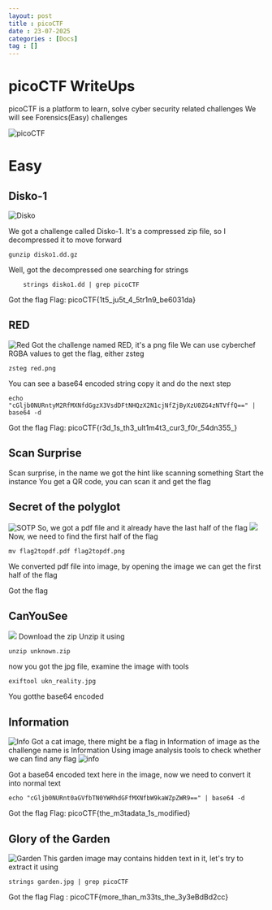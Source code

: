 ```yaml
---
layout: post
title : picoCTF
date : 23-07-2025
categories : [Docs]
tag : []
---
```


# picoCTF WriteUps

picoCTF is a platform to learn, solve cyber security related challenges 
We will see Forensics(Easy) challenges

![picoCTF](/assets/images/picoCTF.jpg)

# Easy

## Disko-1

![Disko](/assets/images/Disko1.png)

We got a challenge called Disko-1. It's a compressed zip file, so I decompressed it to move forward

```shell
gunzip disko1.dd.gz
```

Well, got the decompressed one searching for strings
```shell
    strings disko1.dd | grep picoCTF
```

Got the flag
Flag: picoCTF{1t5_ju5t_4_5tr1n9_be6031da}

## RED
![Red](/assets/images/RED.png)
Got the challenge named RED, it's a png file
We can use cyberchef RGBA values to get the flag, either zsteg 
```shell
zsteg red.png 
```
You can see a base64 encoded string copy it and do the next step

```shell
echo "cGljb0NURntyM2RfMXNfdGgzX3VsdDFtNHQzX2N1cjNfZjByXzU0ZG4zNTVffQ==" | base64 -d
```
Got the flag
Flag: picoCTF{r3d_1s_th3_ult1m4t3_cur3_f0r_54dn355_}                                                                     
## Scan Surprise
Scan surprise, in the name we got the hint like scanning something
Start the instance 
You get a QR code, you can scan it and get the flag

## Secret of the polyglot
![SOTP](/assets/images/Secret%20of%20the%20Polyglot.png)
So, we got a pdf file and it already have the last half of the flag
![](/assets/images/sotp-last-half.png)
Now, we need to find the first half of the flag
```shell
mv flag2topdf.pdf flag2topdf.png
```
We converted pdf file into image, by opening the image we can get the first half of the flag

Got the flag

## CanYouSee
![](/assets/images/CanYouSee.png)
Download the zip
Unzip it using 
```shell
unzip unknown.zip
```
now you got the jpg file, examine the image with tools
```shell
exiftool ukn_reality.jpg
```
You gotthe base64 encoded 

## Information
![Info](/assets/images/Information.png)
Got a cat image, there might be a flag in Information of image as the challenge name is Information
Using image analysis tools to check whether we can find any flag
![info](/assets/images/Information-exiftool.png)

Got a base64 encoded text here in the image, now we need to convert it into normal text 
```shell
echo "cGljb0NURnt0aGVfbTN0YWRhdGFfMXNfbW9kaWZpZWR9==" | base64 -d
```
Got the flag
Flag: picoCTF{the_m3tadata_1s_modified}

## Glory of the Garden
![Garden](/assets/images/garden.jpg)
This garden image may contains hidden text in it, let's try to extract it using 
```shell
strings garden.jpg | grep picoCTF
```
Got the flag
Flag : picoCTF{more_than_m33ts_the_3y3eBdBd2cc}
